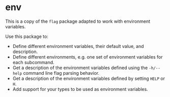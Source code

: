 env
===

This is a copy of the `flag` package adapted to work with environment variables.

Use this package to:

- Define different environment variables, their default value, and description.
- Define different environments, e.g. one set of environment variables for each
  subcommand.
- Get a description of the environment variables defined using the `-h/--help`
  command line flag parsing behavior.
- Get a description of the environment variables defined by setting `HELP` or
  `H`.
- Add support for your types to be used as environment variables.
